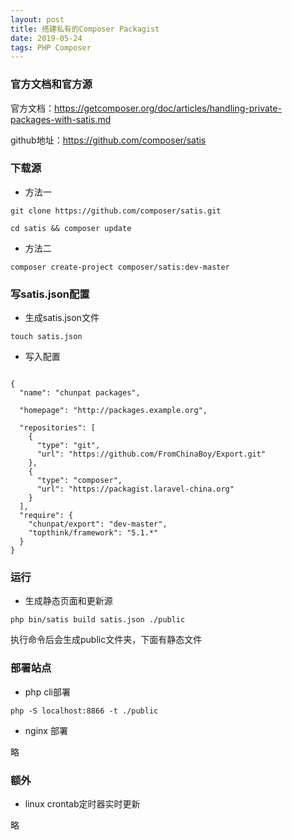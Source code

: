 ```yaml
---
layout: post
title: 搭建私有的Composer Packagist
date: 2019-05-24 
tags: PHP Composer
---
```


### 官方文档和官方源
官方文档：https://getcomposer.org/doc/articles/handling-private-packages-with-satis.md

github地址：https://github.com/composer/satis

### 下载源

* 方法一

```shell
git clone https://github.com/composer/satis.git

cd satis && composer update
```

* 方法二

```shell
composer create-project composer/satis:dev-master
```

### 写satis.json配置
* 生成satis.json文件

```shell
touch satis.json
```

* 写入配置

```

{
  "name": "chunpat packages",
  
  "homepage": "http://packages.example.org", 
  
  "repositories": [
    {
      "type": "git",
      "url": "https://github.com/FromChinaBoy/Export.git"
    },
    {
      "type": "composer",
      "url": "https://packagist.laravel-china.org"
    }
  ],
  "require": {
    "chunpat/export": "dev-master",
    "topthink/framework": "5.1.*"
  }
}
```

### 运行
* 生成静态页面和更新源

```shell
php bin/satis build satis.json ./public

```

执行命令后会生成public文件夹，下面有静态文件

### 部署站点
* php cli部署

```shell
php -S localhost:8866 -t ./public
```


* nginx 部署

略

### 额外
* linux crontab定时器实时更新

略

